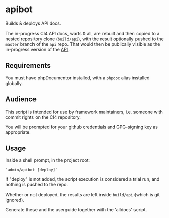 # apibot

Builds & deploys API docs.

The in-progress CI4 API docs, warts & all, are rebuilt and
then copied to a nested
repository clone (`build/api`), with the result
optionally pushed to the `master` branch of the `api` repo.
That would then be publically visible as the in-progress
version of the [API](https://codeigniter4.github.io/api/).

## Requirements

You must have phpDocumentor installed, with a `phpdoc` alias installed globally.

## Audience

This script is intended for use by framework maintainers,
i.e. someone with commit rights on the CI4 repository.

You will be prompted for your github credentials and
GPG-signing key as appropriate.

## Usage

Inside a shell prompt, in the project root:

    `admin/apibot [deploy]`

If "deploy" is not added, the script execution is considered
a trial run, and nothing is pushed to the repo.

Whether or not deployed, the results are left inside
`build/api` (which is git ignored).

Generate these and the userguide together with the 'alldocs' script.
